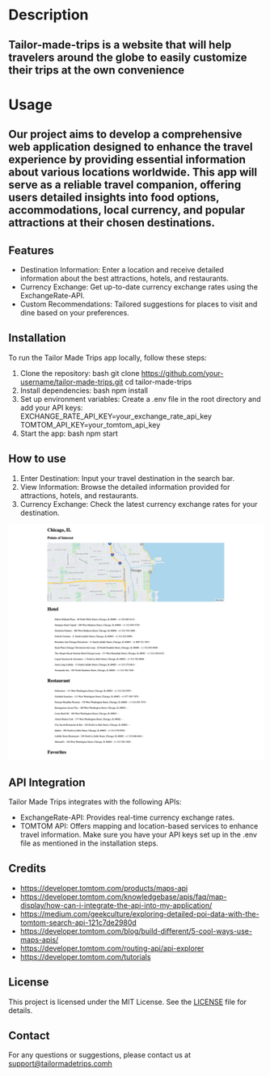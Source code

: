 # Description

## Tailor-made-trips is a website that will help travelers around the globe to easily customize their trips at the own convenience

# Usage

## Our project aims to develop a comprehensive web application designed to enhance the travel experience by providing essential information about various locations worldwide. This app will serve as a reliable travel companion, offering users detailed insights into food options, accommodations, local currency, and popular attractions at their chosen destinations.

## Features

- Destination Information: Enter a location and receive detailed information about the best attractions, hotels, and restaurants.
- Currency Exchange: Get up-to-date currency exchange rates using the ExchangeRate-API.
- Custom Recommendations: Tailored suggestions for places to visit and dine based on your preferences.

## Installation

To run the Tailor Made Trips app locally, follow these steps:

1. Clone the repository:
   bash
   git clone https://github.com/your-username/tailor-made-trips.git
   cd tailor-made-trips
2. Install dependencies:
   bash
   npm install
3. Set up environment variables:
   Create a .env file in the root directory and add your API keys:
   EXCHANGE_RATE_API_KEY=your_exchange_rate_api_key
   TOMTOM_API_KEY=your_tomtom_api_key
4. Start the app:
   bash
   npm start

## How to use

1. Enter Destination: Input your travel destination in the search bar.
2. View Information: Browse the detailed information provided for attractions, hotels, and restaurants.
3. Currency Exchange: Check the latest currency exchange rates for your destination.

![Screenshot of Tailor Made Trips application.](/assets/images/tmt_screenshot2.png)

## API Integration

Tailor Made Trips integrates with the following APIs:

- ExchangeRate-API: Provides real-time currency exchange rates.
- TOMTOM API: Offers mapping and location-based services to enhance travel information.
  Make sure you have your API keys set up in the .env file as mentioned in the installation steps.

## Credits

- <https://developer.tomtom.com/products/maps-api>
- <https://developer.tomtom.com/knowledgebase/apis/faq/map-display/how-can-i-integrate-the-api-into-my-application/>
- <https://medium.com/geekculture/exploring-detailed-poi-data-with-the-tomtom-search-api-121c7de2980d>
- <https://developer.tomtom.com/blog/build-different/5-cool-ways-use-maps-apis/>
- <https://developer.tomtom.com/routing-api/api-explorer>
- <https://developer.tomtom.com/tutorials>

## License

This project is licensed under the MIT License. See the [LICENSE](LICENSE) file for details.

## Contact

For any questions or suggestions, please contact us at support@tailormadetrips.comh
